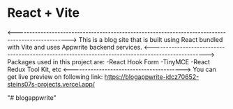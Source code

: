 # React + Vite
<------------------------------------------------------------------------------------------------->
This is a blog site that is built using React bundled with Vite and uses Appwrite backend services.
<------------------------------------------------------------------------------------------------->
Packages used in this project are:
-React Hook Form
-TinyMCE
-React Redux Tool Kit, etc
<---------------------------------------->
You can get live preview on following link:
https://blogappwrite-idcz70652-steins07s-projects.vercel.app/


"# blogappwrite" 
